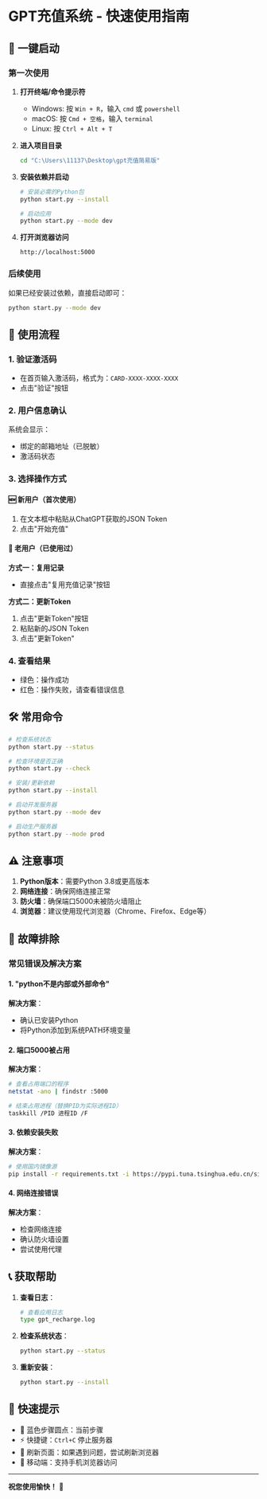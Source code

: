 # GPT充值系统 - 快速使用指南

## 🚀 一键启动

### 第一次使用

1. **打开终端/命令提示符**
   - Windows: 按 `Win + R`，输入 `cmd` 或 `powershell`
   - macOS: 按 `Cmd + 空格`，输入 `terminal`
   - Linux: 按 `Ctrl + Alt + T`

2. **进入项目目录**
   ```bash
   cd "C:\Users\11137\Desktop\gpt充值简易版"
   ```

3. **安装依赖并启动**
   ```bash
   # 安装必需的Python包
   python start.py --install
   
   # 启动应用
   python start.py --mode dev
   ```

4. **打开浏览器访问**
   ```
   http://localhost:5000
   ```

### 后续使用

如果已经安装过依赖，直接启动即可：

```bash
python start.py --mode dev
```

## 📱 使用流程

### 1. 验证激活码
- 在首页输入激活码，格式为：`CARD-XXXX-XXXX-XXXX`
- 点击"验证"按钮

### 2. 用户信息确认
系统会显示：
- 绑定的邮箱地址（已脱敏）
- 激活码状态

### 3. 选择操作方式

#### 🆕 新用户（首次使用）
1. 在文本框中粘贴从ChatGPT获取的JSON Token
2. 点击"开始充值"

#### 🔄 老用户（已使用过）
**方式一：复用记录**
- 直接点击"复用充值记录"按钮

**方式二：更新Token**
1. 点击"更新Token"按钮
2. 粘贴新的JSON Token
3. 点击"更新Token"

### 4. 查看结果
- 绿色：操作成功
- 红色：操作失败，请查看错误信息

## 🛠️ 常用命令

```bash
# 检查系统状态
python start.py --status

# 检查环境是否正确
python start.py --check

# 安装/更新依赖
python start.py --install

# 启动开发服务器
python start.py --mode dev

# 启动生产服务器
python start.py --mode prod
```

## ⚠️ 注意事项

1. **Python版本**：需要Python 3.8或更高版本
2. **网络连接**：确保网络连接正常
3. **防火墙**：确保端口5000未被防火墙阻止
4. **浏览器**：建议使用现代浏览器（Chrome、Firefox、Edge等）

## 🔧 故障排除

### 常见错误及解决方案

#### 1. "python不是内部或外部命令"
**解决方案**：
- 确认已安装Python
- 将Python添加到系统PATH环境变量

#### 2. 端口5000被占用
**解决方案**：
```bash
# 查看占用端口的程序
netstat -ano | findstr :5000

# 结束占用进程（替换PID为实际进程ID）
taskkill /PID 进程ID /F
```

#### 3. 依赖安装失败
**解决方案**：
```bash
# 使用国内镜像源
pip install -r requirements.txt -i https://pypi.tuna.tsinghua.edu.cn/simple
```

#### 4. 网络连接错误
**解决方案**：
- 检查网络连接
- 确认防火墙设置
- 尝试使用代理

## 📞 获取帮助

1. **查看日志**：
   ```bash
   # 查看应用日志
   type gpt_recharge.log
   ```

2. **检查系统状态**：
   ```bash
   python start.py --status
   ```

3. **重新安装**：
   ```bash
   python start.py --install
   ```

## 🎯 快速提示

- 🔵 蓝色步骤圆点：当前步骤
- ⚡ 快捷键：`Ctrl+C` 停止服务器
- 🔄 刷新页面：如果遇到问题，尝试刷新浏览器
- 📱 移动端：支持手机浏览器访问

---

**祝您使用愉快！** 🎉


